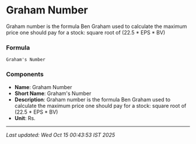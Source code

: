 # Graham Number
Graham number is the formula Ben Graham used to calculate the maximum price one should pay for a stock: square root of (22.5 * EPS * BV)

### Formula
```text
Graham's Number
```


### Components
- **Name**: Graham Number
- **Short Name**: Graham's Number
- **Description**: Graham number is the formula Ben Graham used to calculate the maximum price one should pay for a stock: square root of (22.5 * EPS * BV)
- **Unit**: Rs.

---
*Last updated: Wed Oct 15 00:43:53 IST 2025*

